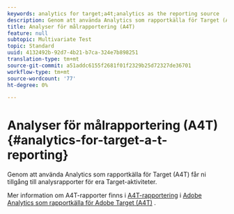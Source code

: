 ```yaml
---
keywords: analytics for target;a4t;analytics as the reporting source
description: Genom att använda Analytics som rapportkälla för Target (A4T) får ni tillgång till analysrapporter för era Target-aktiviteter.
title: Analyser för målrapportering (A4T)
feature: null
subtopic: Multivariate Test
topic: Standard
uuid: 4132492b-92d7-4b21-b7ca-324e7b898251
translation-type: tm+mt
source-git-commit: a51addc6155f2681f01f2329b25d72327de36701
workflow-type: tm+mt
source-wordcount: '77'
ht-degree: 0%

---
```



# Analyser för målrapportering (A4T){#analytics-for-target-a-t-reporting}

Genom att använda Analytics som rapportkälla för Target (A4T) får ni tillgång till analysrapporter för era Target-aktiviteter.

Mer information om A4T-rapporter finns i [A4T-rapportering](../c-integrating-target-with-mac/a4t/reporting.md#concept_716AF8D545AD404EAAEE99A6DB7B9483) i [Adobe Analytics som rapportkälla för Adobe Target (A4T)](../c-integrating-target-with-mac/a4t/a4t.md#concept_7540C8C04259434AB6EE33B09F47A1DE) .
